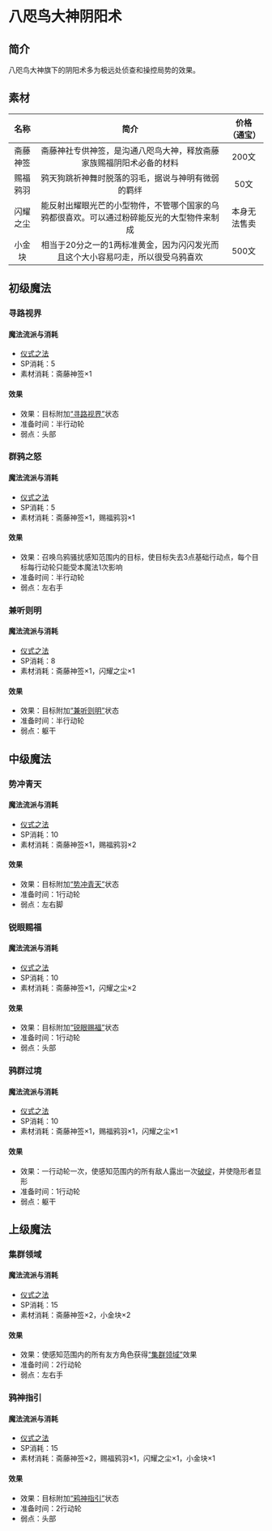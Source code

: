 # 八咫鸟大神阴阳术

## 简介

八咫鸟大神旗下的阴阳术多为极远处侦查和操控局势的效果。

## 素材

名称|简介|价格（通宝）
:--:|:--:|:--:
斋藤神签|斋藤神社专供神签，是沟通八咫鸟大神，释放斋藤家族赐福阴阳术必备的材料|200文
赐福鸦羽|鸦天狗跳祈神舞时脱落的羽毛，据说与神明有微弱的羁绊|50文
闪耀之尘|能反射出耀眼光芒的小型物件，不管哪个国家的乌鸦都很喜欢。可以通过粉碎能反光的大型物件来制成|本身无法售卖
小金块|相当于20分之一的1两标准黄金，因为闪闪发光而且这个大小容易叼走，所以很受乌鸦喜欢|500文

## 初级魔法

### 寻路视界

#### 魔法流派与消耗

* <a href="/rules/V4.x rules/8·magic/#仪式之法" target="_blank">仪式之法</a>
* SP消耗：5
* 素材消耗：斋藤神签×1

#### 效果

* 效果：目标附加<a href="../../../../status/normal/#寻路视界" target="_blank">“寻路视界”</a>状态
* 准备时间：半行动轮
* 弱点：头部

### 群鸦之怒

#### 魔法流派与消耗

* <a href="/rules/V4.x rules/8·magic/#仪式之法" target="_blank">仪式之法</a>
* SP消耗：5
* 素材消耗：斋藤神签×1，赐福鸦羽×1

#### 效果

* 效果：召唤乌鸦骚扰感知范围内的目标，使目标失去3点基础行动点，每个目标每行动轮只能受本魔法1次影响
* 准备时间：半行动轮
* 弱点：左右手

### 兼听则明

#### 魔法流派与消耗

* <a href="/rules/V4.x rules/8·magic/#仪式之法" target="_blank">仪式之法</a>
* SP消耗：8
* 素材消耗：斋藤神签×1，闪耀之尘×1

#### 效果

* 效果：目标附加<a href="../../../../status/normal/#兼听则明" target="_blank">“兼听则明”</a>状态
* 准备时间：半行动轮
* 弱点：躯干

## 中级魔法

### 势冲青天

#### 魔法流派与消耗

* <a href="/rules/V4.x rules/8·magic/#仪式之法" target="_blank">仪式之法</a>
* SP消耗：10
* 素材消耗：斋藤神签×1，赐福鸦羽×2

#### 效果

* 效果：目标附加<a href="../../../../status/normal/#势冲青天" target="_blank">“势冲青天”</a>状态
* 准备时间：1行动轮
* 弱点：左右脚

### 锐眼赐福

#### 魔法流派与消耗

* <a href="/rules/V4.x rules/8·magic/#仪式之法" target="_blank">仪式之法</a>
* SP消耗：10
* 素材消耗：斋藤神签×1，闪耀之尘×2

#### 效果

* 效果：目标附加<a href="../../../../status/normal/#锐眼赐福" target="_blank">“锐眼赐福”</a>状态
* 准备时间：1行动轮
* 弱点：头部

### 鸦群过境

#### 魔法流派与消耗

* <a href="/rules/V4.x rules/8·magic/#仪式之法" target="_blank">仪式之法</a>
* SP消耗：10
* 素材消耗：斋藤神签×1，赐福鸦羽×1，闪耀之尘×1

#### 效果

* 效果：一行动轮一次，使感知范围内的所有敌人露出一次<a href="../../../../../V4.x rules/Extra/BulletTime" target="_blank">破绽</a>，并使隐形者显形
* 准备时间：1行动轮
* 弱点：躯干

## 上级魔法

### 集群领域

#### 魔法流派与消耗

* <a href="/rules/V4.x rules/8·magic/#仪式之法" target="_blank">仪式之法</a>
* SP消耗：15
* 素材消耗：斋藤神签×2，小金块×2

#### 效果

* 效果：使感知范围内的所有友方角色获得<a href="../../../../status/normal/#集群领域" target="_blank">“集群领域”</a>效果
* 准备时间：2行动轮
* 弱点：左右手

### 鸦神指引

#### 魔法流派与消耗

* <a href="/rules/V4.x rules/8·magic/#仪式之法" target="_blank">仪式之法</a>
* SP消耗：15
* 素材消耗：斋藤神签×2，赐福鸦羽×1，闪耀之尘×1，小金块×1

#### 效果

* 效果：目标附加<a href="../../../../status/normal/#鸦神指引" target="_blank">“鸦神指引”</a>状态
* 准备时间：2行动轮
* 弱点：头部
